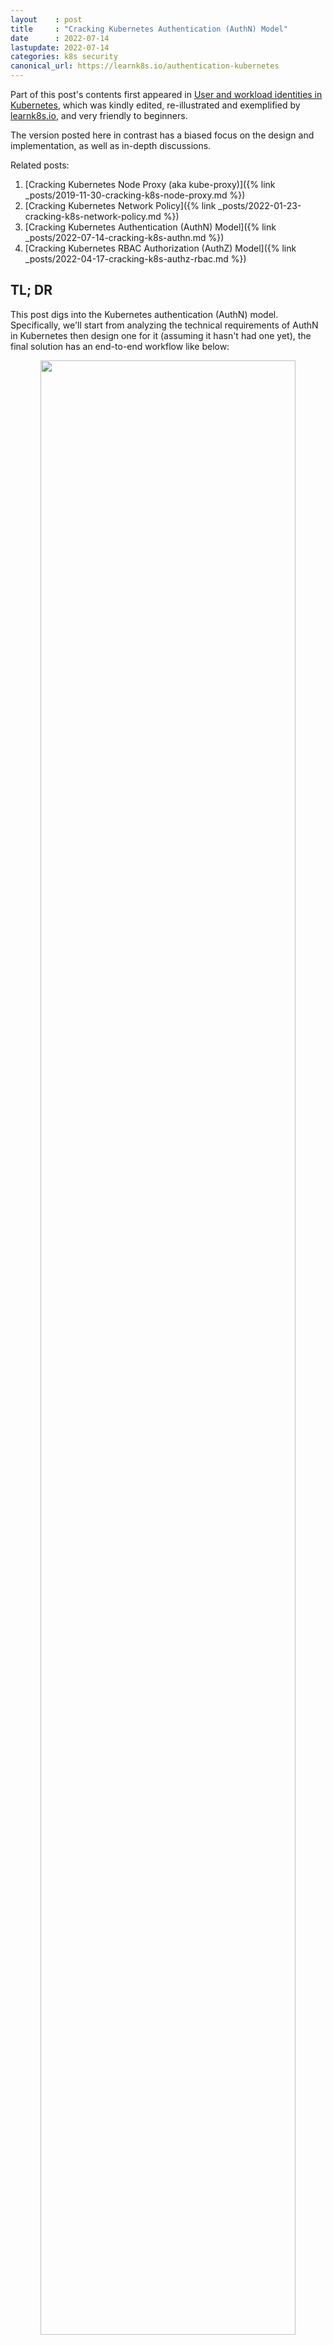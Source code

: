 ```yaml
---
layout    : post
title     : "Cracking Kubernetes Authentication (AuthN) Model"
date      : 2022-07-14
lastupdate: 2022-07-14
categories: k8s security
canonical_url: https://learnk8s.io/authentication-kubernetes
---
```


Part of this post's contents first appeared in [User and workload identities in Kubernetes](https://learnk8s.io/authentication-kubernetes),
which was kindly edited, re-illustrated and exemplified by [learnk8s.io](https://learnk8s.io/), and
very friendly to beginners.

The version posted here in contrast has a biased focus on the design and
implementation, as well as in-depth discussions.

Related posts:

1. [Cracking Kubernetes Node Proxy (aka kube-proxy)]({% link _posts/2019-11-30-cracking-k8s-node-proxy.md %})
2. [Cracking Kubernetes Network Policy]({% link _posts/2022-01-23-cracking-k8s-network-policy.md %})
3. [Cracking Kubernetes Authentication (AuthN) Model]({% link _posts/2022-07-14-cracking-k8s-authn.md %})
4. [Cracking Kubernetes RBAC Authorization (AuthZ) Model]({% link _posts/2022-04-17-cracking-k8s-authz-rbac.md %})

## TL; DR

This post digs into the Kubernetes authentication (AuthN) model.  Specifically,
we'll start from analyzing the technical requirements of AuthN in Kubernetes then design one
for it (assuming it hasn't had one yet), the final solution has an end-to-end workflow like below:

<p align="center"><img src="/assets/img/cracking-k8s-authn/k8s-authn-workflow.png" width="90%" height="90%"></p>

Hope that after reading this post, readers will have a deeper understanding on
**<mark>how the Kubernetes AuthN module works</mark>** (with strategies
like **<mark>static token, bearer token, X509 certificates, ServiceAccounts, OIDC</mark>**, etc), as well as
how to configure, use and manage it properly, either as administrators or
developers.

----

* TOC
{:toc}

----

# 1 Introduction

## 1.1 `curl` Kubernetes API and see what happens

As developers, we've been accustomed to `curl` a server to interact with it,
e.g. getting the content of a site's homepage:

```shell
$ curl example.com # Yes, this site really exists
    ...
    <h1>Example Domain</h1>
    <p>This domain is for use in illustrative examples in documents. You may use this
    domain in literature without prior coordination or asking for permission.</p>
    <p><a href="https://www.iana.org/domains/example">More information...</a></p>
</html>
```

Now let's do a similar test against the Kubernetes API server (`kube-apiserver`).
Suppose we would like to **<mark>list all the namespaces in the cluster</mark>**,

```shell
$ export API_SERVER_URL=https://10.5.5.5:6443

$ curl $API_SERVER_URL/api/v1/namespaces
curl: (60) Peer Certificate issuer is not recognized.
...
If you'd like to turn off curl's verification of the certificate, use the -k (or --insecure) option.
```

The output reminds us that the server is serving over `https` with an unrecognized
certificate (e.g. self-signed), so `curl` stopped us for potential unsafeties. But,
for test purposes we could just turn off the certificate verification and proceed on:

```shell
$ curl -k $API_SERVER_URL/api/v1/namespaces
{
  "kind": "Status",
  "apiVersion": "v1",
  "status": "Failure",
  "message": "namespaces is forbidden: User \"system:anonymous\" cannot list resource \"namespaces\" ...",
  "reason": "Forbidden",
  "details": { "kind": "namespaces" },
  "code": 403
}
```

OK, we got a response from the server, but it said that
**<mark>we as user <code>system:anonymous</code></mark>**
are not allowed to list the `namespaces` resource (or accessing this API) in
this Kubernetes cluster, with a standard HTTP response code **<mark><code>403 (Unauthorized)</code></mark>**.

## 1.2 AuthN and AuthZ

The above test reveals some important working mechanisms in the `kube-apiserver`:

* First, it **<mark>identifies the user of a request (who you are)</mark>**;
* Then, it **<mark>determines what operations are allowed for this user (what permissions do you have)</mark>**;

Formally,

* The former process (identifing who you are) is termed **<mark>AuthN</mark>**, short for authentication;
* The latter process (determining what permissions an authenticated user has) is termed **<mark>AuthZ</mark>**, short for authorization.

The workflow looks like something as below:

<p align="center"><img src="/assets/img/cracking-k8s-authn/authn-authz-example.png" width="80%" height="80%"></p>
<p align="center">Fig 1-1. AuthN and AuthZ when processing a client request</p>

Regarding to our previous test case:

1. AuthN: we didn't provide any user credentials, so vanilla authentication
   would fail; however, depending on whether **<mark>anonymous access</mark>** is allowed by `kube-apiserver`:

    * 1.1 Disallow: return **<mark><code>401 Unauthorized</code></mark>** directly (note that this status
       code is a [<mark>long-standing misnomer</mark>](https://stackoverflow.com/a/6937030/4747193)
       as it indicates authentication errors rather than authorization errors, thanks [4] for pointing this out);
    * 1.2 Allow: proceed on as **<mark><code>system:anonymous</code></mark>** user (**<mark>our case</mark>**) and go to the next stage (AuthZ);

2. AuthZ: check if `system:anonymous` has the **<mark>permission to list namespaces</mark>** in the cluster,

    * 2.1 No: return 403 Forbidden (**<mark>our case</mark>**);
    * 2.2 Yes: perform business processing;

Reasonable and clear.

In fact, each request to `kube-apiserver` should be tied to a user, or is
treated as an anonymous request. Here, the request
may come from a process inside or outside the cluster, or from a human user
typing kubectl, or kubelets on nodes, or members of the control plane.
The AuthN module in the server will authenticate the request with the credentials it provides, either
a static token, a certificate, or an externally-managed identity.

The AuthN module is vital (and inevitably, complex) as it is the first gatekeeper of the entire system.
Let's briefly describe what are required for this module.

## 1.3 Requirements of the AuthN module

To be a practical AuthN module as the one in Kubernetes, at least the following properties must be met:

1. Support both **<mark>human users and program users</mark>**;
2. Support both **<mark>external users</mark>** (e.g apps deployed in OpenStack or bare metal systems) and
   **<mark>internal users</mark>** (e.g. accounts created and managed by
   Kubernetes cluster itself);
4. Support **<mark>common AuthN strategies</mark>**, e.g. static token, bearer
   token, X509 certificate, OIDC (we don't include BasicAuth here since it has
   been removed from Kubernetes `v1.19`, which essentially doesn't provide any
   security mechanisms using encryption standards);
5. Support **<mark>enabling multipel AuthN strategies</mark>** simultanously;
6. Extensibility: **<mark>easy to add new AuthN strategies</mark>** or phase out old ones;
3. Optionally, support **<mark>anonymous access</mark>** (like the `system:anonymous` case we've seen above).

Now, if you're an software engineer or achitect,
**<mark>on giving the above requirements, how would you design an AuthN solution</mark>**
that fits into the system?

## 1.4 Purpose of this post

This post try to answer the question by designing an AuthN module for Kubernetes
by ourselves - just pretending that Kuberntes hasn't had one yet. The workflow of the final
design will look like below:

<p align="center"><img src="/assets/img/cracking-k8s-authn/k8s-authn-workflow.png" width="90%" height="90%"></p>
<p align="center">Fig 2-1. Workflow of the designed AuthN solution for Kubernetes</p>

Hope that after reading this post, readers will have a deeper understanding
about the design, configuration and usage of Kubernetes AuthN stuffs.

> AuthN and AuthZ are tightly related,
> refer to our later post [<mark>Cracking Kubernetes RABC Authorization Model</mark>]() for the AuthZ part.

# 2 Solution design

## 2.1 AuthN chain

One of our targets is being able to support multiple AuthN strategies simultanously, that is,
some users can access via static tokens, some via certificates, and some others
may via external identity providers (IdP, e.g. Keystone).

Effectively, this means that as long as we've authenticated the user with
one strategy successfully, we should skip to try the remaing ones;
only if all the strategies have been tried and failed (and anonymous access is disabled), we
should treat this as an invalid user. This indicates the following **<mark>chain design</mark>**,
which has the above described **<mark>short-circuit property</mark>**:

<p align="center"><img src="/assets/img/cracking-k8s-authn/auth-chain.png" width="80%" height="80%"></p>
<p align="center">Fig 2-1. Short-circuit property of the AuthN chain</p>

The chain design also makes extensability easy:
just adding or removing given AuthN strategies to/from the chain.

## 2.2 Differentiate two kinds of users

Another requirement is to support different kinds of API users, as shown below:

<p align="center"><img src="/assets/img/cracking-k8s-authn/k8s-internal-external-users.png" width="80%" height="80%"></p>
<p align="center">Fig 2-2. Internal and external Kubernetes API users</p>

Judging by whether the API user is inside the Kubernetes cluster, we can
categorize users into the following two kinds:

1. **<mark>Kubernetes managed users</mark>**: the users (accounts) created by
  the Kubernetes cluster itself and **<mark>used by in-cluster apps</mark>**,
  we name them **<mark>"service accounts"</mark>**;

2. **<mark>Non Kubernetes managed users</mark>**: users that are external to the Kubernetes cluster, e.g. 

    * Users with static tokens or certificates that provided by **<mark>cluster administrators</mark>**;
    * Users authenticated through **<mark>external identity providers</mark>** like Keystone, Google account, and LDAP.

The implementation implication of this differentiation:

* The former are **<mark>native Kubernetes objects</mark>**, so we need to **<mark>define a specification (data model)</mark>** for them;
* The latter are not Kubernetes objects, so there will be no specification for them.

### 2.2.1 Introducing `ServiceAccount`

Servicea accounts by our design will typically be created by `kube-apiserver`
in an automatic way for applications deployed in the cluster, used
by the apps (pods) to access `kube-apiserver`.

Introducing `ServiceAccount` specification: bind an account name to a token
which stored in Kubernetes `Secret` format:

```go
type ServiceAccount struct {
    metav1.TypeMeta
    metav1.ObjectMeta

    Secrets []ObjectReference          // To be used by pods running using this ServiceAccount, which
                                       // holds the public CA of kube-apiserver and a signed JWT token
    AutomountServiceAccountToken *bool // Whether to mount the secret into related pods automatically
}
```

Where the `Secret` model has already exists in Kubernetes model,

```go
// https://github.com/kubernetes/kubernetes/blob/v1.23.1/staging/src/k8s.io/api/core/v1/types.go#L6005

type Secret struct {
    metav1.TypeMeta
    metav1.ObjectMeta

    Data map[string][]byte // base64 encoded, hold the ServiceAccount token
}
```

### 2.2.2 Introducing normal `User`

External users are not Kubernetes objects, so there is no need to create a data model for it.

However, for interacting with the subsequent AuthZ module, we must have the ability
to deduce the user and group information from a given user token.
This will be elaborated in the next section.

## 2.3 Faciliate AuthZ

If just considering AuthN, our chain design would be enough. But as has been
said, if we'd like to integrate our AuthN module better to the
system, we should do a little more - specifically, we need to feed some
important information to the subsequent AuthZ module.

AuthZ checks what permissions a given subject has, where a subject may be a user, a user group, or a role.
The question is: request headers only contain **<mark>raw tokens or certificates</mark>**,
which can be recognized by the AuthN module, but is useless to the AuthZ module, the latter
**<mark>favors user/group/role information</mark>** to fulfill its task. So,

* To do our adjacent neighbor a favor, we (AuthN module) should transform the
  validated credentials to a corresponding user/group/role representation.
  We introduce the following interface for this purpose:

    ```go
    // Get user information from an authenticated token or credential.
    // Should be implemented by each authenticator.
    type Info interface {
        GetName() string
        GetUID() string
        GetGroups() []string
        GetExtra() map[string][]string
    }
    ```

* Then, we can **<mark>insert the user information into the request context</mark>**,
  and our neighbor can get from the context later.

* Further, the `Authorization` header will be useless once AuthnN finishes, so we can safely remove it.

With the above improvements, the updated flow would look like this:

<p align="center"><img src="/assets/img/cracking-k8s-authn/auth-chain-refined.png" width="80%" height="80%"></p>
<p align="center">Fig 2-3. Transform AuthN credentials into user information to faciliate subsequent processings (e.g. RBAC AuthZ)</p>

## 2.4 Hypothetical AuthN workflow

With all the above preparations, we're ready to describe our AuthN workflow.
On receiving a client request,

1. Extract AuthN credentials from request header;
2. Authenticate the request against the authenticator list;

    * On failure: return "401 Unauthorized"
    * On success: add user info to request context and remove AuthN info from request header; goto next processing;
3. If all authenticators failed and anonymous access enabled, try annonymous access;

## 2.5 Support specific AuthN strategies

Section will show how to implement the authenticators for each strategy.
But, before that, let's briefly describe the **<mark>"bearer token"</mark>** machanism.

Bearer authentication is an HTTP authentication scheme.  Clients carry a token
in the `Authorization` header when making requests to the server, in the format
as below:

```
Authorization: Bearer <token>
```

The bearer token scheme was originally created as part of OAuth 2.0 in
RFC 6750, but can also be used on its own. So
AuthN strategies like **<mark>static token authentication</mark>** just place
their specific tokens into the `<token>` field via this mechanism.  With this
said, let's first see how to implement the static token authenticator.

### 2.6.1 Support static tokens (for out-of-cluster users/apps)

Static token is a simple machanism where cluster administrators generate some
valid tokens (abitrary strings) and assign to API users. Users must carry such
a token in their request headers when accesing the API.

Note that in this scenario, tokens are generated by administrators, he/she must
also **<mark>provide the correspoinding user information</mark>** otherwise the
Kubernetes AuthZ module would have no information to do permission judgement.
With this said, here is our simple design, 

1. Define the static token format: **<mark><code><token,user,uid,gid></code></mark>**,

    ```shell
    $ cat /etc/kubernetes/static-tokens.csv # The last field (group id) is optional
    31ada4fd-adec-460c,alice,123,456
    22a38432-8bcb-cdcf,bob,124,457
    ...
    ```

2. Add a CLI option to `kube-apiserver` to load the token file, e.g. **<mark><code>--token-auth-file=/etc/kubernetes/static-tokens.csv</code></mark>**.

The overall workflow is shown as below:

<p align="center"><img src="/assets/img/cracking-k8s-authn/support-static-token-auth.png" width="80%" height="80%"></p>
<p align="center">Fig 3-1. Support static token AuthN strategy</p>

1. **<mark>Admin</mark>**: create a CSV token auth file, present to Kubernetes cluster;
2. **<mark>Admin</mark>**: start `kube-apiserver` with this is config, reading and caching the info in memory;
3. **<mark>Admin</mark>**: assign token to external users and/or apps;
4. **<mark>Client</mark>**: carry the token in bearer token field (**<mark><code>Authorization: Bearer TOKEN</code></mark>**) when sending requests;
5. **<mark>Server</mark>** (`kube-apiserver`) AuthN: verify the token against
   the token list (and **<mark>retrieve user information for AuthZ if authenticated</mark>**);

With the above steps succeed, AuthZ will start (with the user information
provided by AuthN), but this is beyond the scope of this post.  See our later
post [<mark>Cracking Kubernetes RABC Authorization Model</mark>]() for the AuthZ part.

### 2.6.2 Support X509 certificate (for out-of-cluster users/apps)

Similar as static token, we can support X509 client certificate.

<p align="center"><img src="/assets/img/cracking-k8s-authn/support-x509-auth.png" width="80%" height="80%"></p>
<p align="center">Fig 3-2. Support X509 certificate AuthN strategy</p>

1. **<mark>Admin</mark>**: prepare **<mark>certificate authorities (CAs)</mark>**, which will be used to validate client certificates;
2. **<mark>Admin</mark>**: start `kube-apiserver` with this is config (with a new option **<mark><code>--client-ca-file=FILE</code></mark>**);
3. **<mark>Admin</mark>**: **<mark>issue client certificates</mark>** with root CAs to external users and/or apps;

    These X509 client certificates **<mark>already have user and group information inside</mark>**, such as,
    when generating a certificate signing request (CSR) with `openssl`:

    ```shell
    # For the username "jbeda", belonging to two groups, "app1" and "app2".
    $ openssl req -new -key jbeda.pem -out jbeda-csr.pem -subj "/CN=jbeda/O=app1/O=app2"
    ```

    * `CN` (**<mark>common name</mark>**): user name for the request.
    * `O` (**<mark>organization</mark>**): user's group memberships. To include multiple group memberships for a user, include multiple organization fields in the certificate.

4. **<mark>Client</mark>**: carry the certificate in **<mark>TLS</mark>** fields when sending a request;
5. **<mark>Server</mark>** (`kube-apiserver`): verify the client certificate
   against the root CAs.  If a client certificate is presented and verified, extract information.


### 2.6.3 Support `ServiceAccount` (for in-cluster apps, mainly)

The above two strategies need a (human) administrator to generate and
distribute client credentials, which apparently isn't friendly to the native
applications deployed in a Kubernetes cluster.  For the latter scenario, there
should be an automatic way. That's why we introduced `ServiceAccount` abstration.

For the implementation,

1. It also uses **<mark>signed bearer tokens</mark>** to verify requests;
2. Still use X509 certificates, but can be configured with an independent CAs to differentiate from external users/apps;

    `--service-account-key-file=<sa-key.pem>`: a file containing a PEM encoded
    **<mark>key for signing bearer tokens</mark>**.
    If unspecified, use `kube-apiserver`'s TLS private key.

<p align="center"><img src="/assets/img/cracking-k8s-authn/support-sa-auth.png" width="80%" height="80%"></p>
<p align="center">Fig 3-3. Support X509 AuthN strategy</p>

The client certificate will be signed by the control plane automatically, and
be mounted to the related pods at well-known locations by a control plane
component (**<mark>ServiceAccount Admission Controller</mark>**).

Workflow: `1 -> 2 -> 3b -> 4b -> 5`.

Service account bearer tokens is mainly meant to be used for in-cluster apps,
but they are **<mark>perfectly valid to use outside the cluster</mark>**
and can be used to create identities for long standing jobs that wish to talk
to the Kubernetes API.

And regarding to **<mark>user information assiciation</mark>**, 
service accounts authenticate with the username `system:serviceaccount:<ns>:<sa>`,
and are assigned to the groups `system:serviceaccounts` and `system:serviceaccounts:<ns>`.

### 2.6.4 Support anonymous user

This is easy, as long as we give a dedicated user/group association to the annonymous user
so later AuthZ module can work correctly:

* User: `system:anonymous`
* Group: `system:unauthenticated`

### 2.6.5 Chain up

In the similar way, we could support other types of AuthN strategies like
OpenID Connect (OIDC), request header (`X-Remote-xxx`).
With all these strategies, the final architecture and workflow of our solution
will look like this:

<p align="center"><img src="/assets/img/cracking-k8s-authn/k8s-authn-workflow.png" width="90%" height="90%"></p>
<p align="center">Fig 3-4. Workflow of the designed AuthN solution</p>

And the psudo-code when `kube-apiserver` authenticates a request:

```go
func AuthN(nextHandler, req) {
    for h in authenticator.handlers {
        if resp, ok := h.AuthenticateRequest(req); ok {
           req.Header.Del("Authorization")  // not required anymore in case of a successful authentication.
           req = req.Context.Add(resp.User) // put user info into context

           nextHandler.ServeHTTP(w, req)    // go to the next handler (e.g. AuthZ)
           return
        }
    }

    if allowAnonymousAccess {
        req.Header.Del("Authorization")
        req = req.Context.Add("system:anonymous")
        nextHandler.ServeHTTP(w, req)    // go to the next handler (e.g. AuthZ)
        return
    }

    // Some error handling, then return 401
    return "401 Unauthorized"
}
```

With no surprises that this hand made solution is just a simplified version
of the one shipped in Kubernetes.

# 3 Implementation

> If you would like to have some hands-on tests right now, you can skip this section and go to setion 4 directly.

And, without making this post too long, we
just give some implementation descriptions of the vanilla Kubernetes AuthN.
Code based on Kubernetes `v1.23`.

## 3.1 `kube-apiserver` AuthN options registration

```go
// https://github.com/kubernetes/kubernetes/blob/v1.23.1/pkg/kubeapiserver/options/authentication.go#L48

// All build-in authentication options for API Server
type BuiltInAuthenticationOptions struct {
    APIAudiences    []string
    Anonymous       *AnonymousAuthenticationOptions
    BootstrapToken  *BootstrapTokenAuthenticationOptions
    ClientCert      *genericoptions.ClientCertAuthenticationOptions
    OIDC            *OIDCAuthenticationOptions
    RequestHeader   *genericoptions.RequestHeaderAuthenticationOptions
    ServiceAccounts *ServiceAccountAuthenticationOptions
    TokenFile       *TokenFileAuthenticationOptions
    WebHook         *WebHookAuthenticationOptions

    TokenSuccessCacheTTL time.Duration
    TokenFailureCacheTTL time.Duration
}

// WithAll set default value for every build-in authentication option
func (o *BuiltInAuthenticationOptions) WithAll() *BuiltInAuthenticationOptions {
    return o.
        WithAnonymous().
        WithBootstrapToken().
        WithClientCert().
        WithOIDC().
        WithRequestHeader().
        WithServiceAccounts().
        WithTokenFile().
        WithWebHook()
}

// AddFlags returns flags of authentication for a API Server
func (o *BuiltInAuthenticationOptions) AddFlags(fs *pflag.FlagSet) {
    // register options, e.g. --token-auth-file
}
```

## 3.2 Kubernetes authenticator chain

<p align="center"><img src="/assets/img/cracking-k8s-authn/k8s-authn-chain.png" width="100%" height="100%"></p>
<p align="center">Fig 1-1. </p>

As illustrated above, Kubernetes implements more AuthN strategies than our toy solution does,

1. Support request header authentication (e.g. `X-Remote-User`, `X-Remote-Group` headers)
2. Group all kinds of bearer token methods into a general one

But essentially, it's similar as our toy design. Some code:

```c
// New returns an authenticator.Request or an error that supports the standard
// Kubernetes authentication mechanisms.
Config.New() // https://github.com/kubernetes/kubernetes/blob/v1.23.1/pkg/kubeapiserver/authenticator/config.go#L94
 |
 |// Request header method
 |-if config.RequestHeaderConfig
 |   requestHeaderAuthenticator := headerrequest.NewDynamicVerifyOptionsSecure()
 |   authenticators.append(requestHeaderAuthenticator)
 |
 |// X509 methods
 |-if config.ClientCAContentProvider
 |   certAuth := x509.NewDynamic()
 |   authenticators.append(certAuth)
 |
 |// ================= Bearer token methods starts ===========================
 | // Token Auth File
 |-if config.TokenAuthFile // --token-auth-file
 |      tokenAuth := newAuthenticatorFromTokenFile(config.TokenAuthFile)
 |      tokenAuthenticators.append(tokenAuth)
 |
 | // ServiceAccount key files
 |-if config.ServiceAccountKeyFiles // --service-account-key-file
 |     serviceAccountAuth := newLegacyServiceAccountAuthenticator(config.ServiceAccountKeyFiles)
 |     tokenAuthenticators.append(serviceAccountAuth)
 |
 | // ServiceAccount issuers
 |-if config.ServiceAccountIssuers  // --service-account-issuers
 |     serviceAccountAuth := newServiceAccountAuthenticator(config.ServiceAccountIssuers, config.ServiceAccountKeyFiles)
 |     tokenAuthenticators.append(serviceAccountAuth)
 |
 | // Bootstrap tokens
 |-if config.BootstrapToken
 |     tokenAuthenticators.append(config.BootstrapTokenAuthenticator)
 |
 | // OIDC
 |-if config.OIDC
 |     tokenAuthenticators.append(oidcAuth)
 |
 | // Webhok token auth confi file
 |-if config.WebhookTokenAuthnConfigFile
 |     webhookTokenAuth := newWebhookTokenAuthenticator(config)
 |     tokenAuthenticators.append(webhookTokenAuth)
 |
 |-if len(tokenAuthenticators) > 0
 |     tokenAuth := tokenunion.New(tokenAuthenticators...) // Union the token authenticators (and cache it optionally)
 |     authenticators.append(bearertoken.New(tokenAuth),   // general bearertoken wrapper
 |         websocket.NewProtocolAuthenticator(tokenAuth))  //
 |     securityDefinitions["BearerToken"] = &spec.SecurityScheme{
 |             Type:        "apiKey",
 |             Name:        "authorization",
 |             In:          "header",
 |             Description: "Bearer Token authentication",
 |     }
 |// ================= Bearer token methods ends ===========================
 |
 |  authenticator := union.New(authenticators...)
 |  authenticator = group.NewAuthenticatedGroupAdder(authenticator)
 |
 |-if config.Anonymous
        authenticator.append(anonymous.NewAuthenticator)
```

## 3.3 Authenticate a request

When a request arrives, 
`WithAuthentication()` will be invokded, which tries to authenticate the given
request as a user, and then stores user information to the request's context.
On success, "Authorization" header is removed from the request and the next handler
is invoked to serve the request:

```go
// https://github.com/kubernetes/kubernetes/blob/v1.23.0/staging/src/k8s.io/apiserver/pkg/endpoints/filters/authentication.go#L41

func WithAuthentication(handler http.Handler, auth authenticator.Request) http.Handler {
    return withAuthentication(handler, auth, failed, apiAuds, recordAuthMetrics)
}

func withAuthentication(handler http.Handler, auth authenticator.Request, ...) http.Handler {
    return http.HandlerFunc(func(w http.ResponseWriter, req *http.Request) {
        resp, ok := auth.AuthenticateRequest(req) // iterate over the authenticator list, return ok if anyone succeeds
        if !ok {
            failed.ServeHTTP()
            return
        }

        req.Header.Del("Authorization") // not required anymore in case of a successful authentication.
        req.Context.Add(resp.User)

        handler.ServeHTTP(w, req)
    })
}
```

`auth.AuthenticateRequest(req)` will iterate over the registered authenticator list, and
return ok if anyone succeeds.

```go
// https://github.com/kubernetes/kubernetes/blob/v1.23.1/staging/src/k8s.io/apiserver/pkg/authentication/request/union/union.go#L53

// unionAuthRequestHandler authenticates requests using a chain of authenticator.Requests
type unionAuthRequestHandler struct {
    Handlers []authenticator.Request
    FailOnError bool // determines whether an error returns short-circuits the chain
}

// Authenticate the request using a chain of authenticator.Request objects.
func (authHandler *unionAuthRequestHandler) AuthenticateRequest(req *http.Request) (*authenticator.Response, bool, error) {
    for _, h := range authHandler.Handlers {
        resp, ok, err := h.AuthenticateRequest(req)
        if ok {
            return resp, ok, err
        }
    }

    return nil, false, utilerrors.NewAggregate(errlist)
}
```

Let's see two specific authenticator.

### 3.3.1 Static token authentication

Static token authenticator, along with many other token based authenticators, is wrapped by
a general bearer token authenticator in the implementation:

```go
// https://github.com/kubernetes/kubernetes/blob/v1.23.1/staging/src/k8s.io/apiserver/pkg/authentication/request/bearertoken/bearertoken.go#L37
func (a *Authenticator) AuthenticateRequest(req *http.Request) (*authenticator.Response, bool, error) {
    auth := strings.TrimSpace(req.Header.Get("Authorization"))
    parts := strings.SplitN(auth, " ", 3)
    token := parts[1]

    resp, ok, err := a.auth.AuthenticateToken(req.Context(), token)
    if ok {
        req.Header.Del("Authorization")
    }

    // If the token authenticator didn't error, provide a default error
    if !ok && err == nil {
        err = invalidToken
    }

    return resp, ok, err
}
```

`a.auth.AuthenticateRequest()` will further delegate to the real static token authenticator:

```go
// https://github.com/kubernetes/kubernetes/blob/v1.23.1/staging/src/k8s.io/apiserver/pkg/authentication/authenticator/interfaces.go#L28
type Token interface {
    AuthenticateToken(ctx context.Context, token string) (*Response, bool, error)
}

// https://github.com/kubernetes/kubernetes/blob/v1.23.1/staging/src/k8s.io/apiserver/pkg/authentication/token/tokenfile/tokenfile.go#L93
func (a *TokenAuthenticator) AuthenticateToken(ctx context.Context, value string) (*authenticator.Response, bool, error) {
    user, ok := a.tokens[value]
    if !ok {
        return nil, false, nil
    }

    return &authenticator.Response{User: user}, true, nil // User: type user.Info
}
```

Where the `User` information of the token is retrieved:

```go
// https://github.com/kubernetes/kubernetes/blob/v1.23.1/staging/src/k8s.io/apiserver/pkg/authentication/user/user.go#L20

// Info describes a user that has been authenticated to the system.
type Info interface {
    GetName() string
    GetUID() string
    GetGroups() []string
    GetExtra() map[string][]string
}
```

Token file authenticator reads a `<token,user,userid>` 3-tuple CSV file when `kube-apiserver` starts,
and stores this information in the memory. 

```go
// NewCSV returns a TokenAuthenticator, populated from a CSV file.
// The CSV file must contain records in the format "token,username,useruid"
func NewCSV(path string) (*TokenAuthenticator, error) {
    ...
}
```

So here it just check if the given token is in the
token list, if is, extract the `user` field and put into the response (so later on the outer authenticator can put
it into the request's context for subsequent AuthZ usage).

### 3.3.2 X509 authenticator

```go
// https://github.com/kubernetes/kubernetes/blob/v1.23.0/staging/src/k8s.io/apiserver/pkg/authentication/request/x509/x509.go#L198

func (a *Verifier) AuthenticateRequest(req *http.Request) (*authenticator.Response, bool, error) {
    ...
    req.TLS.PeerCertificates[0].Verify();
    verifySubject(req.TLS.PeerCertificates[0].Subject)

    return a.auth.AuthenticateRequest(req)
}

func (a *Authenticator) AuthenticateRequest(req *http.Request) (*authenticator.Response, bool, error) {
    req.TLS.PeerCertificates[0].NotAfter.Sub(time.Now())

    chains := req.TLS.PeerCertificates[0].Verify()
    for _, chain := range chains {
        user, ok := a.user.User(chain)
        if ok {
            return user, ok, err
        }
    }

    return err
}
```

## 3.4 `ServiceAccount` and `Secret`

```go
// https://github.com/kubernetes/kubernetes/blob/v1.23.1/staging/src/k8s.io/api/core/v1/types.go#L4600

// ServiceAccount binds together:
// * a name, understood by users, and perhaps by peripheral systems, for an identity
// * a principal that can be authenticated and authorized
// * a set of secrets
type ServiceAccount struct {
    metav1.TypeMeta
    metav1.ObjectMeta

    // list of secrets allowed to be used by pods running using this ServiceAccount.
    // More info: https://kubernetes.io/docs/concepts/configuration/secret
    Secrets []ObjectReference

    ImagePullSecrets []LocalObjectReference

    // whether pods running as this service account should have an API token automatically mounted.
    AutomountServiceAccountToken *bool
}
```

```go
// https://github.com/kubernetes/kubernetes/blob/v1.23.1/staging/src/k8s.io/api/core/v1/types.go#L6005

// Secret holds secret data of a certain type. The total bytes of the values in
// the Data field must be less than MaxSecretSize bytes.
type Secret struct {
    metav1.TypeMeta
    metav1.ObjectMeta

    Immutable *bool

    Data map[string][]byte // secret data, base64 encoded

    // stringData allows specifying non-binary secret data in string form.
    // It is provided as a write-only input field for convenience.
    StringData map[string]string

    // Used to facilitate programmatic handling of secret data.
    // More info: https://kubernetes.io/docs/concepts/configuration/secret/#secret-types
    Type SecretType
}
```

Token controller:

```go
// https://github.com/kubernetes/kubernetes/blob/v1.23.1/pkg/controller/serviceaccount/tokens_controller.go#L134

// TokensController manages ServiceAccountToken secrets for ServiceAccount objects
type TokensController struct {
   ...
}
```

# 4 Tests with the Kubernetes AuthN

In this section, let's see how to use the various AuthN strategies with command
line tools like `curl` and programming (golang).
Examples here will be simple enough, but it will reveal the workflows and implementation details
we've covered in the previous section.

## 4.1 Preparations

> First of all, you should have a running Kubernetes cluster at hand, e.g. with
> minikube, but this is out of this post's scope.

Make sure the AuthN module works as expected by requesting `kube-apiserver` with
a **<mark>fake token</mark>**:

```shell
$ export API_SERVER_URL=<addr> # e.g. https://127.0.0.1:6443

$ curl -k -H "Authorization: Bearer 1234" $API_SERVER_URL/api/v1/namespaces/default/pods
{
  ...
  "message": "Unauthorized",
  "code": 401
}
```

Received a "401 Unauthorized" response, and met expectation.

## 4.1 Static token

This section describes how to access Kubernetes API from outside the cluster with static token AuthN strategy.

### 4.1.1 Prepare token file

Prepare a static token authentication file:

```shell
$ cat /etc/kubernetes/static-tokens.csv
alice-rand1,alice,111,666 # <token>,<user>,<uid>,<gid>, where uid/gid are arbitrary strings
bob-rand2,bob,222,666
cindy-rand3,cindy,333,777
```

where there are three tokens each for a user, and user `alice`
and `bob` belongs to the same user group `666`.

### 4.1.2 Configure `kube-apiserver`

Configure `kube-apiserver` with `--token-auth-file=/etc/kubernetes/static-tokens.csv` and restart it,
e.g. if your cluster is deployed with binaries:

```shell
$ systemctl daemon-reload
$ systemctl restart kube-apiserver
```

### 4.1.3 Command line example with `curl`

#### Verify AuthN OK (but AuthZ will fail)

Now test again:

```shell
$ curl -k -H "Authorization: Bearer alice-rand1" $API_SERVER_URL/api/v1/namespaces/default/pods
{
  ...
  "message": "pods is forbidden: User \"alice\" cannot list resource \"pods\" in API group \"\" in the namespace \"default\"",
  "reason": "Forbidden",
  "code": 403
}
```

Well, still failed, but notice that the response now is `403 Forbidden` instead
of the previous `401 Unauthorized`, which **<mark>indicates that we have been
successfully authenticated</mark>**, and the request failed only because user
`alice` **<mark>doesn't have enough permissions</mark>** to perform the
operation - which is **<mark>denied by AuthZ</mark>**.

#### Add `Role` and `RoleBinding` to pass AuthZ

As a quick remedy, we can create a role which has the proper permissions, and
then bind users to this role [6].

The role specification **<mark><code>role-pod-reader.yaml</code></mark>**:

```yaml
apiVersion: rbac.authorization.k8s.io/v1
kind: Role
metadata:
  namespace: default
  name: pod-reader
rules:
- apiGroups: [""] # "" indicates the core API group
  resources: ["pods"]
  verbs: ["get", "list"]
```

The role binding specification 
**<mark><code>rolebinding-for-alice.yaml</code></mark>**:

```yaml
apiVersion: rbac.authorization.k8s.io/v1
kind: RoleBinding
metadata:
  name: read-pods
  namespace: default
subjects:
- kind: User
  name: alice # "name" is case sensitive
  apiGroup: rbac.authorization.k8s.io
roleRef:
  kind: Role
  name: pod-reader
  apiGroup: rbac.authorization.k8s.io
```

Now create them:

```shell
$ k apply -f role-pod-reader.yaml
$ k apply -f rolebinding-for-alice.yaml
```

Then test again:

```shell
$ curl -k -H "Authorization: Bearer alice-rand1" $API_SERVER_URL/api/v1/namespaces/default/pods
{
  "kind": "PodList",
  "apiVersion": "v1",
  "items": [ ... ]
}
```

OK, we **<mark>successfully got the response</mark>** we wanted!

And we can double confirm that the **<mark>other two users will still encounter 403</mark>**
as they are not binded to the role (for brevity, we'll just print the status code):

```shell
$ curl -s -k -H "Authorization: Bearer bob-rand2" $API_SERVER_URL/api/v1/namespaces/default/pods | jq '.code'
403

$ curl -s -k -H "Authorization: Bearer cindy-rand3" $API_SERVER_URL/api/v1/namespaces/default/pods | jq '.code'
403
```

Test finished, now **<mark>delete the role binding</mark>** (but keep the role
for subsequent tests, so do not perform `k delete -f role-pod-reader.yaml`):

```shell
$ k delete -f rolebinding-for-alice.yaml
```

As another test, let bind user group `666` to `pod-reader` role, so both `alice` and `bob`
can access the resource.

The role binding specification **<mark><code>rolebinding-for-group.yaml</code></mark>**:

```yaml
apiVersion: rbac.authorization.k8s.io/v1
kind: RoleBinding
metadata:
  name: read-pods
  namespace: default
subjects:
- kind: Group
  name: "666"
  apiGroup: rbac.authorization.k8s.io
roleRef:
  kind: Role
  name: pod-reader
  apiGroup: rbac.authorization.k8s.io
```

Apply it:

```shell
$ k apply -f rolebinding-for-group.yaml
```

And test again:

```shell
$ curl -k -H "Authorization: Bearer alice-rand1" $API_SERVER_URL/api/v1/namespaces/default/pods
{
  "kind": "PodList",
  "apiVersion": "v1",
  "items": [ ... ]
}

$ curl -k -H "Authorization: Bearer bob-rand2" $API_SERVER_URL/api/v1/namespaces/default/pods
{
  "kind": "PodList",
  "apiVersion": "v1",
  "items": [ ... ]
}

# cindy will still get 403 as she is not in the "666" user group
$ curl -s -k -H "Authorization: Bearer cindy-rand3" $API_SERVER_URL/api/v1/namespaces/default/pods | jq '.code'
403
```

Just as expected!

### 4.1.4 Programming example with golang

```go
package main

import (
	"crypto/tls"
	"fmt"
	"io/ioutil"
	"net/http"
)

func main() {
	// Ignore TLS verification (irrelevant to our case) for simple tests
	transport := &http.Transport{TLSClientConfig: &tls.Config{InsecureSkipVerify: true}}
	client := &http.Client{Transport: transport}

	url := "https://127.0.0.1:6443/api/v1/namespaces/default/pods"
	userToken := "alice-rand1"

	req, err := http.NewRequest("GET", url, nil)
	req.Header.Add("Authorization", "Bearer "+userToken)

	resp, err := client.Do(req)
	if err != nil {
		fmt.Println("HTTP request failed: ", err)
	}
	defer resp.Body.Close()

	if body, err := ioutil.ReadAll(resp.Body); err != nil {
		fmt.Println("Error while reading response:", err)
	} else {
		fmt.Println(string([]byte(body)))
	}
}
```

With proper role binding configured (otherwise will get 401/403 responses as above):

```shell
$ go run static-token-client.go
{"kind":"PodList","apiVersion":"v1","items":[...]}
```

## 4.2 X509 certificate

### 4.2.1 Prepare root CA

Check if your `kube-apiserver` already has `--client-ca-file=xx` configured, if not, you should generate
CA files with commands in this section.

> Commands adapted from [Provisioning a CA and Generating TLS Certificates](https://github.com/kelseyhightower/kubernetes-the-hard-way/blob/master/docs/04-certificate-authority.md).

```shell
$ cat > ca-config.json <<EOF
{
  "signing": {
    "default": {
      "expiry": "8760h"
    },
    "profiles": {
      "kubernetes": {
        "usages": ["signing", "key encipherment", "server auth", "client auth"],
        "expiry": "8760h"
      }
    }
  }
}
EOF

$ cat > ca-csr.json <<EOF
{
  "CN": "Kubernetes",
  "key": {
    "algo": "rsa",
    "size": 2048
  },
  "names": [
    {
      "C": "US",
      "L": "Portland",
      "O": "Kubernetes",
      "OU": "CA",
      "ST": "Oregon"
    }
  ]
}
EOF

$ cfssl gencert -initca ca-csr.json | cfssljson -bare ca
```

The result will be:

1. `ca.pem`: CA certificate
1. `ca-key.pem`: CA **<mark>private key</mark>**

### 4.2.2 Configure `kube-apiserver`

Start `kube-apiserver` with `--client-ca-file=/var/lib/kubernetes/ca.pem` and restart it.

### 4.2.3 Issue an X509 client certificate for user

Suppose we'd like to issue a certificate for user `dylan`:

```shell
$ cat dylan-csr.json
{
  "CN": "dylan",
  "key": {
    "algo": "rsa",
    "size": 2048
  },
  "names": [
    {
      "C": "US",
      "L": "Portland",
      "O": "usergroup1",
      "OU": "Cracking Kubernetes AuthN Model",
      "ST": "Oregon"
    }
  ]
}
```

For our simple test case, we just need to take care the following fields:

1. `"CN"`: username
2. `"O"`: user group (organization)

Now generate the certificate:

```shell
$ cfssl gencert -ca=ca.pem -ca-key=ca-key.pem -config=ca-config.json -profile=kubernetes dylan-csr.json | cfssljson -bare dylan
[INFO] generate received request
[INFO] received CSR
[INFO] generating key: rsa-2048
[INFO] encoded CSR
[INFO] signed certificate with serial number 14406...

$ ls dylan*.pem
dylan-key.pem  dylan.pem # <-- private key and certificate
```

### 4.2.4 Command line example with `curl`

```shell
$ curl --key dylan-key.pem --cert dylan.pem --cacert ca.pem $API_SERVER_URL/api/v1/namespaces/default/pods
{
  ...
  "message": "pods is forbidden: User \"dylan\" cannot list resource \"pods\" in API group \"\" in the namespace \"default\"",
  "reason": "Forbidden",
  "code": 403
}
```

Just as expected, `403` and the message indicate that `dylan` have successfully been
authenticated, but is not allowed to access the API as we haven't been granted the permission via AuthZ.
Now create a role binding for `dylan`:

```yaml
apiVersion: rbac.authorization.k8s.io/v1
kind: RoleBinding
metadata:
  name: read-pods
  namespace: default
subjects:
- kind: User
  name: dylan
  apiGroup: rbac.authorization.k8s.io
roleRef:
  kind: Role
  name: pod-reader
  apiGroup: rbac.authorization.k8s.io
```

```shell
$ k apply -f rolebinding-for-dylan.yaml
rolebinding.rbac.authorization.k8s.io/read-pods configured
```

Test again:

```shell
$ curl --key dylan-key.pem --cert dylan.pem --cacert ca.pem $API_SERVER_URL/api/v1/namespaces/default/pods
{
  "kind": "PodList",
  "apiVersion": "v1",
  "items": [ ... ]
}
```

**<mark>Successful!</mark>**

### 4.2.5 Programming example with golang

Code snippet adapted from [michaljemala/tls-client.go](https://gist.github.com/michaljemala/d6f4e01c4834bf47a9c4):

```go
package main

import (
	"crypto/tls"
	"crypto/x509"
	"flag"
	"io/ioutil"
	"log"
	"net/http"
)

var (
	certFile = flag.String("cert", "someCertFile", "A PEM eoncoded certificate file.")
	keyFile  = flag.String("key", "someKeyFile", "A PEM encoded private key file.")
	caFile   = flag.String("CA", "someCertCAFile", "A PEM eoncoded CA's certificate file.")
)

func main() {
	flag.Parse()

	// Load client cert
	cert, err := tls.LoadX509KeyPair(*certFile, *keyFile)
	if err != nil {
		log.Fatal(err)
	}

	// Load CA cert
	caCert, err := ioutil.ReadFile(*caFile)
	if err != nil {
		log.Fatal(err)
	}
	caCertPool := x509.NewCertPool()
	caCertPool.AppendCertsFromPEM(caCert)

	// Setup HTTPS client
	tlsConfig := &tls.Config{
		Certificates: []tls.Certificate{cert},
		RootCAs:      caCertPool,
	}
	tlsConfig.BuildNameToCertificate()
	transport := &http.Transport{TLSClientConfig: tlsConfig}
	client := &http.Client{Transport: transport}

	// Do GET something
	resp, err := client.Get("https://127.0.0.1:6443/api/v1/namespaces/default/pods")
	if err != nil {
		log.Fatal(err)
	}
	defer resp.Body.Close()

	// Dump response
	data, err := ioutil.ReadAll(resp.Body)
	if err != nil {
		log.Fatal(err)
	}
	log.Println(string(data))
}
```

With proper role binding configured:

```shell
$ go run x509-client.go -cert dylan.pem -key dylan-key.pem -CA ca.pem
{"kind":"PodList","apiVersion":"v1","items":[...]}
```

## 4.3 ServiceAccount

For `< v1.24.0`, a secret/token is automatically create for each serviceaccount:

```shell
$ k create sa my-sa
serviceaccount/my-sa created

$ k get sa
NAME      SECRETS   AGE
my-sa     1         2s  # <-- A secret is created for this SA

$ k get sa my-sa -o yaml
apiVersion: v1
kind: ServiceAccount
metadata:
  creationTimestamp: "2022-06-08T12:59:15Z"
  name: my-sa
  namespace: default
  resourceVersion: "7682925"
  uid: a0a2738e-5ad8-4f07-8588-10c82caac02e
secrets:
- name: my-sa-token-5dx8g # <-- A secret is created for this SA

$ k get secrets my-sa-token-5dx8g -o yaml
apiVersion: v1
data:
  ca.crt: LS0tLS1CRUdJTiBDRVJUSUZJQ0FUR...FURS0tLS0tCg==
  namespace: ZGVmYXVsdA==
  token: ZXlKaGJHY2lPaUpT...UnYxbm9wbjAtUQ==               # <--- The token in the secret
kind: Secret
type: kubernetes.io/service-account-token

$ k get secrets my-sa-token-5dx8g -o jsonpath='{.data.token}' | base64 -d
eyJhb...ZYT-VTp-v-rx8Rv1nopn0-Q
```

Put this token into the `Authorization: Bearer <token>` and send the request.

An excellent example has been provided in 
[Implementing a custom Kubernetes authentication method](https://learnk8s.io/kubernetes-custom-authentication) [4].

For `>= v1.24.0`:

```shell
$ k create sa my-sa
serviceaccount/my-sa created

$ k get sa
NAME      SECRETS   AGE
my-sa     0         2s    # <-- No secrets created for this SA

$ k get sa my-sa -o yaml
apiVersion: v1
kind: ServiceAccount
metadata:
  creationTimestamp: "2022-06-08T13:48:02Z"
  name: my-sa
  namespace: default
  resourceVersion: "7686160"
  uid: baa8efd9-6219-46d3-9efd-87d6509dfd32

$ k create token my-sa   # Create a token for serviceaccount 'my-sa' by our own
eyJhbGciO...yJbkfZQJt7Q  # Note that this token is not base64 encoded
```

## 4.4 LDAP or OIDC

An in-depth example has been provided in 
[Implementing a custom Kubernetes authentication method](https://learnk8s.io/kubernetes-custom-authentication) [5].

# 5 Discussions

Some in-depth disccussions.

## 5.1 More AuthN strategies

Kubernetes supports the following strategies that we haven't mentioned or detailed in the previous sections:

1. Request header

    Option:

    * `--requestheader-client-ca-file=` on `kube-apiserver`

1. Bootstrap Tokens (v1.18+)

    To allow for streamlined bootstrapping for new clusters.
    These tokens are **<mark>stored as Secrets</mark>** in the kube-system
    namespace, where they can be dynamically managed and created.

    Option:

    * `--enable-bootstrap-token-auth` on the `kube-apiserver`;
    * `--controllers=<others>,tokerncleaner` on the `kube-controller-manager`: enable the TokenCleaner controller.

    The authenticator authenticates as `system:bootstrap:<Token ID>`. It is included
    in the `system:bootstrappers` group.

2. OpenID Connect Tokens 

    OpenID Connect is a flavor of OAuth2 supported by some OAuth2 providers,
    e.g. Azure Active Directory (AD), Salesforce, and Google. The protocol's
    **<mark>main extension to OAuth2</mark>** is additionally returned a JWT (JSON Web Token) format
    called **<mark>ID Token</mark>**, which includes famous such as a user's email, signed by the server.

    To identify the user, the authenticator uses the **<mark><code>id_token</code></mark>**
    (instead of the **<mark><code>access_token</code></mark>**) as a bearer token.

    Option:

    * `--oidc-*` `on kube-apiserver`

    Use the token: `kubectl --token=eyJhb...x01_yD35-rw get nodes`

3. [Webhook Token Authentication](https://kubernetes.io/docs/reference/access-authn-authz/authentication/#webhook-token-authentication)

    Webhook authentication is **<mark>a hook for verifying bearer tokens</mark>**.

    Option:

    * `--authentication-token-webhook-config-file` a file describing how to access the remote webhook service.
    * `--authentication-token-webhook-cache-ttl` how long to cache authentication decisions. Defaults to two minutes.
    * `--authentication-token-webhook-version=v1` e.g. `authentication.k8s.io/v1` **<mark><code>TokenReview</code></mark>** objects to send/receive information from the webhook.

    When a client attempts to authenticate with the `kube-apiserver` using a bearer
    token, the authentication **<mark>webhook POSTs a JSON-serialized TokenReview object</mark>**
    containing the token **<mark>to the remote service</mark>**.

4. [Authenticating proxy](https://kubernetes.io/docs/reference/access-authn-authz/authentication/#authenticating-proxy)

    Option:

    * `--proxy-client-cert-file`
    * `--proxy-client-key-file`

    Integrations with other authentication protocols (LDAP, SAML, Kerberos,
    alternate x509 schemes, etc) can be accomplished using an authenticating proxy
    or the authentication webhook.

You can **<mark>enable multiple authentication methods</mark>** at once. You should
**<mark>use at least two methods</mark>**:

1. **<mark>Service account tokens</mark>** for service accounts
2. at least one other method for **<mark>user authentication</mark>**.

When multiple authenticator modules are enabled, the first module to
successfully authenticate the request short-circuits evaluation.
The **<mark>kube-apiserver does not guarantee the order authenticators run in</mark>**.

The **<mark><code>system:authenticated</code></mark>** group is included in the list of groups for all authenticated users.

## 5.2 AuthN, AuthZ and the admission control stage

In fact, there is also an admission control stage in Kubernetes that can be
used to verify client requests before persistenting the object to backend
storage (etcd):

<p align="center"><img src="/assets/img/cracking-k8s-authn/access-control-overview.svg" width="80%" height="80%"></p>
<p align="center">Fig 6-1. AuthN, AuthZ and admission control when processing a client request [3]</p>

See [3] for more information.

## 5.3 Manually create `ServiceAccount`

Service account bearer tokens are **<mark>perfectly valid to use outside the cluster</mark>**
and for apps that wish to talk to the Kubernetes API.

Commands to manually create and inspect a service account:

```shell
$ kubectl create serviceaccount jenkins
serviceaccount "jenkins" created
```

Check **<mark>the associated secret</mark>**:

```shell
$ kubectl get serviceaccounts jenkins -o yaml
apiVersion: v1
kind: ServiceAccount
...
secrets:
- name: jenkins-token-1yvwg  # <---- the associated secret
```

The created secret holds the public CA of the `kube-apiserver` and a signed JSON Web Token (JWT).

```shell
$ kubectl get secret jenkins-token-1yvwg -o yaml
apiVersion: v1
kind: Secret
type: kubernetes.io/service-account-token
data:
  ca.crt: xxx               # <---- APISERVER'S CA BASE64 ENCODED
  namespace: ZGVmYXVsdA==
  token: xxx                # <---- BEARER TOKEN BASE64 ENCODED
...
```

The signed JWT can be used as a bearer token to authenticate as the given
service account. Decode the base64 encoded token into a bearer token:

```shell
$ k get secrets jenkins-token-1yvwg -o jsonpath={.data.token} | base64 -d
eyJhbGciOiJSUzI1NiIsImt...MvMzBl37sNzeA8w
```

 See above for how the token is included in a request. Normally
these secrets are **<mark>mounted into pods</mark>** for in-cluster access to
`kube-apiserver`, but can be used from outside the cluster as well.

## 5.4 Extract user information from client credentials

As HTTP requests are made to the `kube-apiserver`, plugins attempt to associate the following
attributes with the request [1]:

* **<mark><code>Username</code></mark>**: a string, e.g. `kube-admin`, `jane@example.com`.
* **<mark><code>UID</code></mark>**: a string, attempts to be **<mark>more consistent and unique than username</mark>**.
* **<mark><code>Groups</code></mark>**: e.g. <code>system:masters</code>, <code>devops-team</code>.
* Extra fields: a map of `string -> string list` which holds additional information authorizers may find useful.

```go
// https://github.com/kubernetes/kubernetes/blob/v1.23.1/staging/src/k8s.io/apiserver/pkg/authentication/user/user.go#L20

// Info describes a user that has been authenticated to the system.
type Info interface {
    GetName() string
    GetUID() string
    GetGroups() []string
    GetExtra() map[string][]string
}
```

All values are opaque to the authentication system and only hold significance when interpreted by an
[authorizer](https://kubernetes.io/docs/reference/access-authn-authz/authorization/).

## 5.5 User impersonate

Another topic related to AuthN/AuthZ but hasn't been discussed is user impersonate [1].

An example of the impersonation headers used when impersonating a user with groups:

```
Impersonate-User: jane.doe@example.com
Impersonate-Group: developers
Impersonate-Group: admins
```

An example of the impersonation headers used when impersonating a user with a UID and extra fields:

```
Impersonate-User: jane.doe@example.com
Impersonate-Extra-dn: cn=jane,ou=engineers,dc=example,dc=com
Impersonate-Extra-acme.com%2Fproject: some-project
Impersonate-Extra-scopes: view
Impersonate-Extra-scopes: development
Impersonate-Uid: 06f6ce97-e2c5-4ab8-7ba5-7654dd08d52b
```

Using CLI:

```shell
$ kubectl drain mynode --as=superman --as-group=system:masters
node/mynode cordoned
node/mynode drained
```

# 6 Conclusion

This post digs into the Kubernetes AuthN module, we try to understand it by
design one by ourself.

Hope that after reading through this post, readers have had a deeper understanding on
**<mark>how the Kubernetes AuthN module works</mark>** as well as how to
configure, use and manage it properly, either as administrators or developers.

# References

1. [Authentication Overview](https://kubernetes.io/docs/reference/access-authn-authz/authentication/), Kubernetes Doc
2. [Authorization Overview](https://kubernetes.io/docs/reference/access-authn-authz/authorization/), Kubernetes Doc
3. [Concept/Security: Controlling Access to the Kubernetes API](https://kubernetes.io/docs/concepts/security/controlling-access/), Kubernetes Doc
4. [Implementing a custom Kubernetes authentication method](https://learnk8s.io/kubernetes-custom-authentication), learnk8s.io, 2020
5. [Implementing a custom Kubernetes authentication method](https://learnk8s.io/kubernetes-custom-authentication), learnk8s.io, 2020
6. [Using RBAC Authorization](https://kubernetes.io/docs/reference/access-authn-authz/rbac/), Kubernetes Doc
